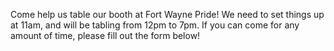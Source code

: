 ---
---

Come help us table our booth at Fort Wayne Pride! We need to set things up at 11am, and will be tabling from 12pm to 7pm. If you can come for any amount of time, please fill out the form below!

<link href='https://actionnetwork.org/css/style-embed-whitelabel-v3.css' rel='stylesheet' type='text/css' /><script src='https://actionnetwork.org/widgets/v4/form/volunteering-at-fort-wayne-pride?format=js&source=widget'></script><div id='can-form-area-volunteering-at-fort-wayne-pride' style='width: 100%'><!-- this div is the target for our HTML insertion --></div>
